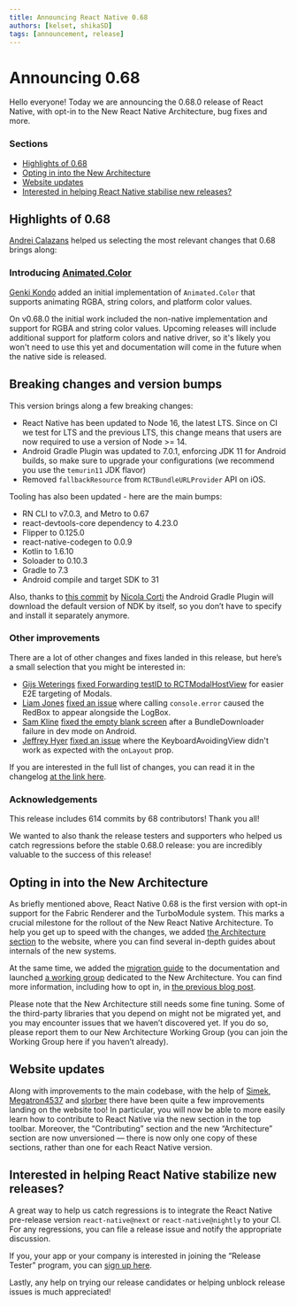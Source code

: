 ```yaml
---
title: Announcing React Native 0.68
authors: [kelset, shikaSD]
tags: [announcement, release]
---
```


# Announcing 0.68

Hello everyone! Today we are announcing the 0.68.0 release of React Native, with opt-in to the New React Native Architecture, bug fixes and more.

### Sections

- [Highlights of 0.68](/blog/2022/03/30/version-068#highlights-of-068)
- [Opting in into the New Architecture](/blog/2022/03/30/version-068#opting-in-into-the-new-architecture)
- [Website updates](/blog/2022/03/30/version-068#website-updates)
- [Interested in helping React Native stabilise new releases?](/blog/2022/03/30/version-068#interested-in-helping-react-native-stabilize-new-releases)

<!--truncate-->

## Highlights of 0.68

[Andrei Calazans](https://twitter.com/Andrei_Calazans) helped us selecting the most relevant changes that 0.68 brings along:

### Introducing [Animated.Color](https://github.com/facebook/react-native/commit/ea90a76efef60df0f46d29228289f8fc1d26f350)

[Genki Kondo](https://github.com/genkikondo) added an initial implementation of `Animated.Color` that supports animating RGBA, string colors, and platform color values.

On v0.68.0 the initial work included the non-native implementation and support for RGBA and string color values. Upcoming releases will include additional support for platform colors and native driver, so it's likely you won't need to use this yet and documentation will come in the future when the native side is released.

## Breaking changes and version bumps

This version brings along a few breaking changes:

- React Native has been updated to Node 16, the latest LTS. Since on CI we test for LTS and the previous LTS, this change means that users are now required to use a version of Node >= 14.
- Android Gradle Plugin was updated to 7.0.1, enforcing JDK 11 for Android builds, so make sure to upgrade your configurations (we recommend you use the `temurin11` JDK flavor)
- Removed `fallbackResource` from `RCTBundleURLProvider` API on iOS.

Tooling has also been updated - here are the main bumps:

- RN CLI to v7.0.3, and Metro to 0.67
- react-devtools-core dependency to 4.23.0
- Flipper to 0.125.0
- react-native-codegen to 0.0.9
- Kotlin to 1.6.10
- Soloader to 0.10.3
- Gradle to 7.3
- Android compile and target SDK to 31

Also, thanks to [this commit](https://github.com/facebook/react-native/commit/bd7caa64f5d6ee5ea9484e92c3629c9ce711f73c) by [Nicola Corti](https://github.com/cortinico) the Android Gradle Plugin will download the default version of NDK by itself, so you don’t have to specify and install it separately anymore.

### Other improvements

There are a lot of other changes and fixes landed in this release, but here’s a small selection that you might be interested in:

- [Gijs Weterings](https://github.com/GijsWeterings) [fixed Forwarding testID to RCTModalHostView](https://github.com/facebook/react-native/commit/5050e7eaa17cb417baf7c20eb5c4406cce6790a5) for easier E2E targeting of Modals.
- [Liam Jones](https://github.com/liamjones) [fixed an issue](https://github.com/facebook/react-native/commit/9d2df5b8ae9) where calling `console.error` caused the RedBox to appear alongside the LogBox.
- [Sam Kline](https://github.com/samkline) [fixed the empty blank screen](https://github.com/facebook/react-native/commit/c8d823b9bd9619dfa1f5851af003cc24ba2e8830) after a BundleDownloader failure in dev mode on Android.
- [Jeffrey Hyer](https://github.com/JeffreyHyer) [fixed an issue](https://github.com/facebook/react-native/commit/9c5e177a79c) where the KeyboardAvoidingView didn't work as expected with the `onLayout` prop.

If you are interested in the full list of changes, you can read it in the changelog [at the link here](https://github.com/facebook/react-native/blob/main/CHANGELOG.md#0680).

### Acknowledgements

This release includes 614 commits by 68 contributors! Thank you all!

We wanted to also thank the release testers and supporters who helped us catch regressions before the stable 0.68.0 release: you are incredibly valuable to the success of this release!

## Opting in into the New Architecture

As briefly mentioned above, React Native 0.68 is the first version with opt-in support for the Fabric Renderer and the TurboModule system. This marks a crucial milestone for the rollout of the New React Native Architecture. To help you get up to speed with the changes, we added [the Architecture section](/architecture/overview) to the website, where you can find several in-depth guides about internals of the new systems.

At the same time, we added the [migration guide](/docs/next/new-architecture-intro) to the documentation and launched [a working group](https://github.com/reactwg/react-native-new-architecture) dedicated to the New Architecture. You can find more information, including how to opt in, in [the previous blog post](/blog/2022/03/15/an-update-on-the-new-architecture-rollout).

Please note that the New Architecture still needs some fine tuning. Some of the third-party libraries that you depend on might not be migrated yet, and you may encounter issues that we haven’t discovered yet. If you do so, please report them to our New Architecture Working Group (you can join the Working Group here if you haven’t already).

## Website updates

Along with improvements to the main codebase, with the help of [Simek](https://github.com/Simek), [Megatron4537](https://github.com/Megatron4537) and [slorber](https://github.com/slorber) there have been quite a few improvements landing on the website too! In particular, you will now be able to more easily learn how to contribute to React Native via the new section in the top toolbar.
Moreover, the “Contributing” section and the new “Architecture” section are now unversioned — there is now only one copy of these sections, rather than one for each React Native version.

## Interested in helping React Native stabilize new releases?

A great way to help us catch regressions is to integrate the React Native pre-release version `react-native@next` or `react-native@nightly` to your CI. For any regressions, you can file a release issue and notify the appropriate discussion.

If you, your app or your company is interested in joining the “Release Tester” program, you can [sign up here](https://forms.gle/fPuPE1MZRDGWNqpd6).

Lastly, any help on trying our release candidates or helping unblock release issues is much appreciated!
